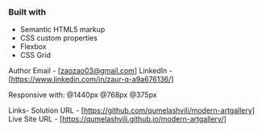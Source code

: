 ### Built with

- Semantic HTML5 markup
- CSS custom properties
- Flexbox
- CSS Grid

Author
Email - [zaozao03@gmail.com]
LinkedIn - [https://www.linkedin.com/in/zaur-q-a9a676136/]

Responsive with: 
@1440px
@768px
@375px

Links-
Solution URL - [https://github.com/qumelashvili/modern-artgallery]
Live Site URL - [https://qumelashvili.github.io/modern-artgallery/]